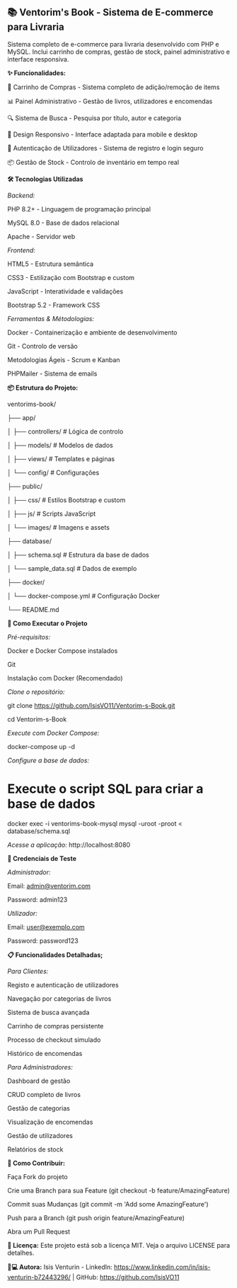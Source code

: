 ## **📚 Ventorim's Book - Sistema de E-commerce para Livraria**


Sistema completo de e-commerce para livraria desenvolvido com PHP e MySQL. 
Inclui carrinho de compras, gestão de stock, painel administrativo e interface responsiva.



**✨ Funcionalidades:**

🛒 Carrinho de Compras - Sistema completo de adição/remoção de items

📊 Painel Administrativo - Gestão de livros, utilizadores e encomendas

🔍 Sistema de Busca - Pesquisa por título, autor e categoria

📱 Design Responsivo - Interface adaptada para mobile e desktop

👤 Autenticação de Utilizadores - Sistema de registro e login seguro

📦 Gestão de Stock - Controlo de inventário em tempo real


**🛠️ Tecnologias Utilizadas**

*Backend:*

PHP 8.2+ - Linguagem de programação principal

MySQL 8.0 - Base de dados relacional

Apache - Servidor web


*Frontend:*

HTML5 - Estrutura semântica

CSS3 - Estilização com Bootstrap e custom

JavaScript - Interatividade e validações

Bootstrap 5.2 - Framework CSS


*Ferramentas & Métodologias:*

Docker - Containerização e ambiente de desenvolvimento

Git - Controlo de versão

Metodologias Ágeis - Scrum e Kanban

PHPMailer - Sistema de emails


**📦 Estrutura do Projeto:**

ventorims-book/

├── app/

│   ├── controllers/     # Lógica de controlo

│   ├── models/          # Modelos de dados

│   ├── views/           # Templates e páginas

│   └── config/          # Configurações

├── public/

│   ├── css/             # Estilos Bootstrap e custom

│   ├── js/              # Scripts JavaScript

│   └── images/          # Imagens e assets

├── database/

│   ├── schema.sql       # Estrutura da base de dados

│   └── sample_data.sql  # Dados de exemplo

├── docker/

│   └── docker-compose.yml # Configuração Docker

└── README.md


**🚀 Como Executar o Projeto**

*Pré-requisitos:*

Docker e Docker Compose instalados

Git

Instalação com Docker (Recomendado)


*Clone o repositório:*

git clone https://github.com/IsisVO11/Ventorim-s-Book.git

cd Ventorim-s-Book

*Execute com Docker Compose:*

docker-compose up -d

*Configure a base de dados:*

# Execute o script SQL para criar a base de dados

docker exec -i ventorims-book-mysql mysql -uroot -proot < database/schema.sql

*Acesse a aplicação:*
http://localhost:8080

**👤 Credenciais de Teste**

*Administrador:*

Email: admin@ventorim.com

Password: admin123

*Utilizador:*

Email: user@exemplo.com

Password: password123


**📋 Funcionalidades Detalhadas;**

*Para Clientes:*

Registo e autenticação de utilizadores

Navegação por categorias de livros

Sistema de busca avançada

Carrinho de compras persistente

Processo de checkout simulado

Histórico de encomendas

*Para Administradores:*

Dashboard de gestão

CRUD completo de livros

Gestão de categorias

Visualização de encomendas

Gestão de utilizadores

Relatórios de stock


**🤝 Como Contribuir:**

Faça Fork do projeto

Crie uma Branch para sua Feature (git checkout -b feature/AmazingFeature)

Commit suas Mudanças (git commit -m 'Add some AmazingFeature')

Push para a Branch (git push origin feature/AmazingFeature)

Abra um Pull Request


**📄 Licença:**
Este projeto está sob a licença MIT. Veja o arquivo LICENSE para detalhes.

**👩💻 Autora:**
Isis Venturin - LinkedIn: https://www.linkedin.com/in/isis-venturin-b72443296/ | GitHub: https://github.com/IsisVO11

